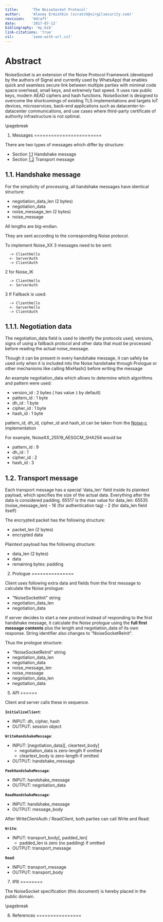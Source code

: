 ```yaml
---
title:      'The NoiseSocket Protocol'
author:     'Alexey Ermishkin (scratch@virgilsecurity.com)'
revision:   '0draft'
date:       '2017-07-12'
bibliography: 'my.bib'
link-citations: 'true'
csl:        'ieee-with-url.csl'
---
```


**Abstract**
========================

NoiseSocket is an extension of the Noise Protocol Framework 
(developed by the authors of Signal and currently used by WhatsApp) that enables quick and seamless secure link
between multiple parties with minimal code space overhead, small keys, and extremely fast speed. It uses raw public keys,
modern AEAD ciphers and hash functions.
NoiseSocket is designed to overcome the shortcomings of existing TLS implementations and targets IoT devices, 
microservices, back-end applications such as datacenter-to-datacenter communications, and use cases where third-party 
certificate of authority infrastructure is not optimal.


\pagebreak

1. Messages
========================

There are two types of messages which differ by structure:

   * Section [1.1](handshake-message) Handshake message
   * Section [1.2](transport-message) Transport message
   

1.1. Handshake message
--------------------------------
 
For the simplicity of processing, all handshake messages have identical structure:

 - negotiation_data_len (2 bytes)
 - negotiation_data
 - noise_message_len (2 bytes)
 - noise_message

All lengths are big-endian.

They are sent according to the corresponding Noise protocol. 

To implement Noise_XX 3 messages need to be sent:

      -> ClientHello
      <- ServerAuth
      -> ClientAuth
 
2 for Noise_IK

      -> ClientHello
      <- ServerAuth
 
3 If Fallback is used:

      -> ClientHello
      <- ServerHello
      -> ClientAuth


1.1.1. Negotiation data
-----------------------

The negotiation_data field is used to identify the protocols used, versions, signs of using a fallback protocol
and other data that must be processed before reading the actual noise_message.

Though it can be present in every handshake message, it can safely be used only when it is included into the 
Noise handshake through Prologue or other mechanisms like calling MixHash() before writing the message


An example negotiation_data which allows to determine which algorithms and pattern were used:

 - version_id : 2 bytes ( has value `1` by default)
 - pattern_id : 1 byte
 - dh_id      : 1 byte
 - cipher_id  : 1 byte
 - hash_id    : 1 byte


pattern_id, dh_id, cipher_id and hash_id can be taken from the [Noise-c](https://github.com/rweather/noise-c/blob/master/include/noise/protocol/constants.h) implementation

For example, NoiseXX_25519_AESGCM_SHA256 would be

 - pattern_id : 9
 - dh_id : 1
 - cipher_id : 2
 - hash_id : 3

1.2. Transport message
------------------------- 

Each transport message has a special 'data_len' field inside its plaintext payload,
which specifies the size of the actual data. Everything after the data is considered padding.
65517 is the max value for data_len:
65535 (noise_message_len) - 16 (for authentication tag) - 2 (for data_len field itself)

The encrypted packet has the following structure:

 - packet_len (2 bytes)
 - encrypted data

Plaintext payload has the following structure:

 - data_len (2 bytes)
 - data
 - remaining bytes: padding


2. Prologue
===============
  
Client uses following extra data and fields from the first message to calculate the Noise prologue:
 
 - "NoiseSocketInit" string
 - negotiation_data_len
 - negotiation_data
 
 
If server decides to start a new protocol instead of responding to the first handshake message, it calculate the Noise
prologue using the **full first message contents** plus the length and negotiation_data of its own response. 
String identifier also changes to "NoiseSocketReInit".

Thus the prologue structure:

 - "NoiseSocketReInit" string
 - negotiation_data_len
 - negotiation_data
 - noise_message_len
 - noise_message
 - negotiation_data_len
 - negotiation_data

5. API
======

Client and server calls these in sequence.

**`InitializeClient`**:

 * INPUT: dh, cipher, hash
 * OUTPUT: session object

**`WriteHandshakeMessage`**:

 * INPUT: [negotiation_data][, cleartext_body]
    - negotiation_data is zero-length if omitted
    - cleartext_body is zero-length if omitted
 * OUTPUT: handshake_message

**`PeekHandshakeMessage`**:

 * INPUT: handshake_message
 * OUTPUT: negotiation_data

**`ReadHandshakeMessage`**:

 * INPUT: handshake_message
 * OUTPUT: message_body


After WriteClientAuth / ReadClient, both parties can call Write and Read:

**`Write`**:

 * INPUT: transport_body[, padded_len]
    - padded_len is zero (no padding) if omitted
 * OUTPUT: transport_message

**`Read`**:

 * INPUT: transport_message
 * OUTPUT: transport_body

 

7. IPR
========

The NoiseSocket specification (this document) is hereby placed in the public domain.

\pagebreak

8.  References
================